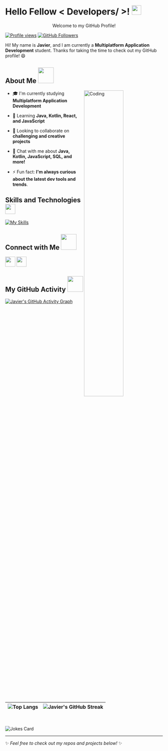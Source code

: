 <h1> Hello Fellow < Developers/ >! <img src="https://discords.com/_next/image?url=https%3A%2F%2Fcdn.discordapp.com%2Femojis%2F782223231121227776.gif%3Fv%3D1&w=64&q=75" width="30px"> </h1>
<p align='center'> Welcome to my GitHub Profile! </p>

[![Profile views](https://visitcount.itsvg.in/api?id=jvr-19&icon=0&color=6)](https://visitcount.itsvg.in)
[![GitHub Followers](https://img.shields.io/github/followers/jvr-19?label=Follow&style=social)](https://github.com/jvr-19)

<div size='20px'> 
Hi! My name is <b>Javier</b>, and I am currently a <b>Multiplatform Application Development</b> student. Thanks for taking the time to check out my GitHub profile! 😄
</div>

<h2> About Me <img src="https://media.giphy.com/media/3oriO0OEd9QIDdllqo/giphy.gif" width="50px"></h2>

<img align="right" alt="Coding" width="50%" src="https://raw.githubusercontent.com/onimur/.github/master/.resources/git-header.svg" />

- 🎓 I'm currently studying **Multiplatform Application Development**
  
- 🌱 Learning **Java, Kotlin, React, and JavaScript**
  
- 🤝 Looking to collaborate on **challenging and creative projects**
  
- 💬 Chat with me about **Java, Kotlin, JavaScript, SQL, and more!**
  
- ⚡ Fun fact: **I'm always curious about the latest dev tools and trends**.

<h2> Skills and Technologies <img src="https://media.giphy.com/media/KzJkzjggfGN5Py6nkT/giphy.gif" width="32px"></h2>

[![My Skills](https://skillicons.dev/icons?i=java,react,kotlin,js,html,css,git,mongodb,discordjs)](https://skillicons.dev)

<h2> Connect with Me <img src='https://raw.githubusercontent.com/ShahriarShafin/ShahriarShafin/main/Assets/handshake.gif' width="50px"></h2>

<a href='https://github.com/jvr-19' target="_blank"> <img width='32px' align='center' src="https://raw.githubusercontent.com/rahulbanerjee26/githubAboutMeGenerator/main/icons/github.svg"/></a>
<a href='https://discord.com/users/668120759725457408' target="_blank"> <img width='32px' align='center' src="https://raw.githubusercontent.com/rahulbanerjee26/githubAboutMeGenerator/main/icons/discord.svg"/></a>

<h2> My GitHub Activity <img src="https://media.giphy.com/media/ZVik7pBtu9dNS/giphy.gif" width="50px"></h2>

[![Javier's GitHub Activity Graph](https://github-readme-activity-graph.vercel.app/graph?username=jvr-19&theme=react-dark)](https://github.com/ashutosh00710/github-readme-activity-graph)

| ![Top Langs](https://github-readme-stats.vercel.app/api/top-langs/?username=jvr-19&theme=tokyonight) | ![Javier's GitHub Streak](https://github-readme-streak-stats.herokuapp.com/?user=jvr-19&theme=tokyonight) |
| --- | --- |

<br>

![Jokes Card](https://readme-jokes.vercel.app/api?theme=tokyonight)

---

✨ *Feel free to check out my repos and projects below!* ✨
